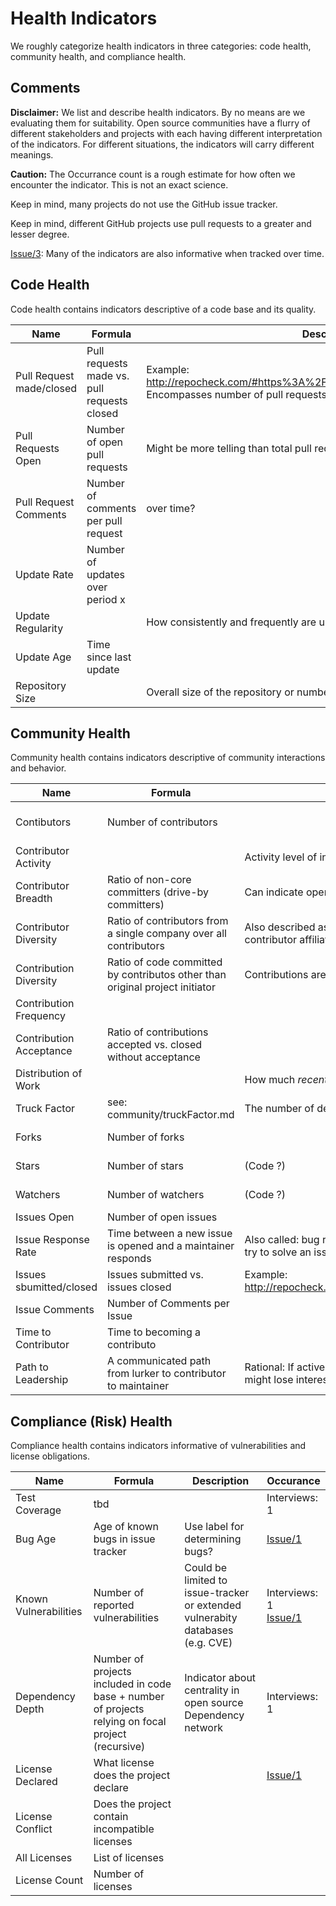 # Health Indicators
We roughly categorize health indicators in three categories: code health, community health, and compliance health.

## Comments

**Disclaimer:** We list and describe health indicators. By no means are we evaluating them for suitability. Open source communities have a flurry of different stakeholders and projects with each having different interpretation of the indicators. For different situations, the indicators will carry different meanings.

**Caution:** The Occurrance count is a rough estimate for how often we encounter the indicator. This is not an exact science.

Keep in mind, many projects do not use the GitHub issue tracker.

Keep in mind, different GitHub projects use pull requests to a greater and lesser degree.

[Issue/3](https://github.com/OSSHealth/HealthIndicators/issues/3): Many of the indicators are also informative when tracked over time.

## Code Health

Code health contains indicators descriptive of a code base and its quality.

Name                     | Formula                                     | Description                                                                                                                            | Occurance
-------------------------|---------------------------------------------|----------------------------------------------------------------------------------------------------------------------------------------|--------------
Pull Request made/closed | Pull requests made vs. pull requests closed | Example: http://repocheck.com/#https%3A%2F%2Fgithub.com%2Ftwbs%2Fbootstrap <br/>Encompasses number of pull requests rejected ([Issue/1](https://github.com/OSSHealth/HealthIndicators/issues/1)) | Interviews: 2
Pull Requests Open       | Number of open pull requests                | Might be more telling than total pull requests                                                                                         | [Issue/1](https://github.com/OSSHealth/HealthIndicators/issues/1)
Pull Request Comments    | Number of comments per pull request         | over time?                                                                                                                             |
Update Rate              | Number of updates over period x             |                                                                                                                                        | [Issue/1](https://github.com/OSSHealth/HealthIndicators/issues/1)
Update Regularity        |                                             | How consistently and frequently are updates provided                                                                                   | [Issue/1](https://github.com/OSSHealth/HealthIndicators/issues/1)
Update Age               | Time since last update                      |                                                                                                                                        | [Issue/1](https://github.com/OSSHealth/HealthIndicators/issues/1)
Repository Size          |                                             | Overall size of the repository or number of commits                                                                                    | [Issue/1](https://github.com/OSSHealth/HealthIndicators/issues/1)


## Community Health

Community health contains indicators descriptive of community interactions and behavior.

Name                    | Formula                                                                      | Description                                                                                                     | Occurance
------------------------|------------------------------------------------------------------------------|-----------------------------------------------------------------------------------------------------------------|----------------------------
Contibutors             | Number of contributors                                                       |                                                                                                                 | Interviews: 2 <br/> [Issue/1](https://github.com/OSSHealth/HealthIndicators/issues/1)
Contributor Activity    |                                                                              | Activity level of individual contributos                                                                        | [Issue/1](https://github.com/OSSHealth/HealthIndicators/issues/1)
Contributor Breadth     | Ratio of non-core committers (drive-by committers)                           | Can indicate openess to outsiders                                                                               | Interviews: 1
Contributor Diversity   | Ratio of contributors from a single company over all contributors            | Also described as: Maintainers from different companies. Diversity of contributor affiliation                   | Interviews: 2
Contribution Diversity  | Ratio of code committed by contributos other than original project initiator | Contributions are going up beyond the core team                                                                 | Interviews: 1
Contribution Frequency  |                                                                              |                                                                                                                 | [Issue/1](https://github.com/OSSHealth/HealthIndicators/issues/1)
Contribution Acceptance | Ratio of contributions accepted vs. closed without acceptance                |                                                                                                                 | [Issue/1](https://github.com/OSSHealth/HealthIndicators/issues/1)
Distribution of Work    |                                                                              | How much _recent_ activity is distributed?                                                                      | [Issue/1](https://github.com/OSSHealth/HealthIndicators/issues/1)
Truck Factor            | see: community/truckFactor.md                                                | The number of developers it would need to lose to destroy its progress.                                         | [Issue/1](https://github.com/OSSHealth/HealthIndicators/issues/1)<br/> Literature
Forks                   | Number of forks                                                              |                                                                                                                 | Interviews: 2
Stars                   | Number of stars                                                              | (Code ?)                                                                                                        | Interviews: 2
Watchers                | Number of watchers                                                           | (Code ?)                                                                                                        | Interviews: 2
Issues Open             | Number of open issues                                                        |                                                                                                                 | [Issue/1](https://github.com/OSSHealth/HealthIndicators/issues/1)
Issue Response Rate     | Time between a new issue is opened and a maintainer responds                 | Also called: bug response rate. The maintainer is believed to not "pile on" but try to solve an issue.          | Interviews: 2
Issues sbumitted/closed | Issues submitted vs. issues closed                                           | Example: http://repocheck.com/#https%3A%2F%2Fgithub.com%2Ftwbs%2Fbootstrap                                      | Interviews: 2
Issue Comments          | Number of Comments per Issue                                                 |                                                                                                                 | [Issue/3](https://github.com/OSSHealth/HealthIndicators/issues/3)
Time to Contributor     | Time to becoming a contributo                                                |                                                                                                                 | [Issue/1](https://github.com/OSSHealth/HealthIndicators/issues/1)
Path to Leadership      | A communicated path from lurker to contributor to maintainer                 | Rational: If active contributors are not included in leadership descisions, they might lose interest and leave. | Interviews: 2



## Compliance (Risk) Health

Compliance health contains indicators informative of vulnerabilities and license obligations.

Name                  | Formula                                                                                            | Description                                                                    | Occurance
----------------------|----------------------------------------------------------------------------------------------------|--------------------------------------------------------------------------------|--------------------------
Test Coverage         | tbd                                                                                                |                                                                                | Interviews: 1
Bug Age               | Age of known bugs in issue tracker                                                                 | Use label for determining bugs?                                                | [Issue/1](https://github.com/OSSHealth/HealthIndicators/issues/1)
Known Vulnerabilities | Number of reported vulnerabilities                                                                 | Could be limited to issue-tracker or extended vulnerabity databases (e.g. CVE) | Interviews: 1<br/>[Issue/1](https://github.com/OSSHealth/HealthIndicators/issues/1)
Dependency Depth      | Number of projects included in code base + number of projects relying on focal project (recursive) | Indicator about centrality in open source Dependency network                   | Interviews: 1
License Declared      | What license does the project declare                                                              |                                                                                | [Issue/1](https://github.com/OSSHealth/HealthIndicators/issues/1)
License Conflict      | Does the project contain incompatible licenses                                                     |                                                                                |
All Licenses          | List of licenses                                                                                   |                                                                                |
License Count         | Number of licenses                                                                                 |                                                                                |
